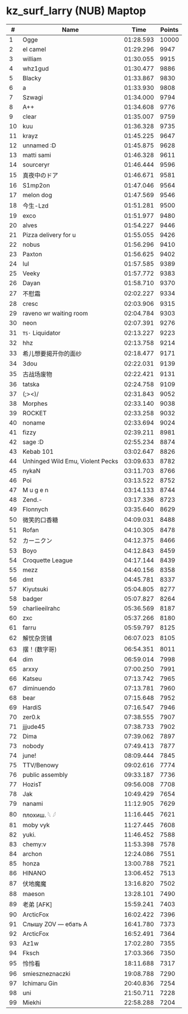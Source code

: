 # kz_surf_larry (NUB) Maptop

|  # | Name | Time | Points |
|-------------- | -------------- | -------------- | -------------- | 
| 1 | Ogge | 01:28.593 | 10000 | 
| 2 | el camel | 01:29.296 | 9947 | 
| 3 | william | 01:30.055 | 9915 | 
| 4 | whz1gud | 01:30.477 | 9886 | 
| 5 | Blacky | 01:33.867 | 9830 | 
| 6 | a | 01:33.930 | 9808 | 
| 7 | Szwagi | 01:34.000 | 9794 | 
| 8 | A++ | 01:34.608 | 9776 | 
| 9 | clear | 01:35.007 | 9759 | 
| 10 | kuu | 01:36.328 | 9735 | 
| 11 | krayz | 01:45.225 | 9647 | 
| 12 | unnamed :D | 01:45.875 | 9628 | 
| 13 | matti sami | 01:46.328 | 9611 | 
| 14 | sourceryr | 01:46.444 | 9596 | 
| 15 | 真夜中のドア | 01:46.671 | 9581 | 
| 16 | S1mp2on | 01:47.046 | 9564 | 
| 17 | melon dog | 01:47.569 | 9546 | 
| 18 | 今生-Lzd | 01:51.281 | 9500 | 
| 19 | exco | 01:51.977 | 9480 | 
| 20 | alves | 01:54.227 | 9446 | 
| 21 | Pizza delivery for u | 01:55.055 | 9426 | 
| 22 | nobus | 01:56.296 | 9410 | 
| 23 | Paxton | 01:56.625 | 9402 | 
| 24 | lul | 01:57.585 | 9389 | 
| 25 | Veeky | 01:57.772 | 9383 | 
| 26 | Dayan | 01:58.710 | 9370 | 
| 27 | 不慰霜 | 02:02.227 | 9334 | 
| 28 | cresc | 02:03.906 | 9315 | 
| 29 | raveno wr waiting room | 02:04.784 | 9303 | 
| 30 | neon | 02:07.391 | 9276 | 
| 31 | ᴛꜱ٠ Liquidator | 02:13.227 | 9223 | 
| 32 | hhz | 02:13.758 | 9214 | 
| 33 | 希儿想要揭开你的面纱 | 02:18.477 | 9171 | 
| 34 | 3dou | 02:22.031 | 9139 | 
| 35 | 古战场废物 | 02:22.421 | 9131 | 
| 36 | tatska | 02:24.758 | 9109 | 
| 37 | (;><)/ | 02:31.843 | 9052 | 
| 38 | Morphes | 02:33.140 | 9038 | 
| 39 | ROCKET | 02:33.258 | 9032 | 
| 40 | noname | 02:33.694 | 9024 | 
| 41 | fizzy | 02:39.211 | 8981 | 
| 42 | sage :D | 02:55.234 | 8874 | 
| 43 | Kebab 101 | 03:02.647 | 8826 | 
| 44 | Unhinged Wild Emu, Violent Pecks | 03:09.633 | 8782 | 
| 45 | nykaN | 03:11.703 | 8766 | 
| 46 | Poi | 03:13.522 | 8752 | 
| 47 | M u g e n | 03:14.133 | 8744 | 
| 48 | Zend.- | 03:17.336 | 8723 | 
| 49 | Flonnych | 03:35.640 | 8629 | 
| 50 | 微笑的口香糖 | 04:09.031 | 8488 | 
| 51 | Rofan | 04:10.305 | 8478 | 
| 52 | カーニクン | 04:12.375 | 8466 | 
| 53 | Boyo | 04:12.843 | 8459 | 
| 54 | Croquette League | 04:17.144 | 8439 | 
| 55 | mezz | 04:40.156 | 8358 | 
| 56 | dmt | 04:45.781 | 8337 | 
| 57 | Kiyutsuki | 05:04.805 | 8277 | 
| 58 | badger | 05:07.827 | 8264 | 
| 59 | charlieeilrahc | 05:36.569 | 8187 | 
| 60 | zxc | 05:37.266 | 8180 | 
| 61 | farru | 05:59.797 | 8125 | 
| 62 | 解忧杂货铺 | 06:07.023 | 8105 | 
| 63 | 摆！(数字哥) | 06:54.351 | 8011 | 
| 64 | dim | 06:59.014 | 7998 | 
| 65 | arxxy | 07:00.250 | 7991 | 
| 66 | Katseu | 07:13.742 | 7965 | 
| 67 | diminuendo | 07:13.781 | 7960 | 
| 68 | bear | 07:15.648 | 7952 | 
| 69 | HardiS | 07:16.547 | 7946 | 
| 70 | zer0.k | 07:38.555 | 7907 | 
| 71 | jjjude45 | 07:38.733 | 7902 | 
| 72 | Dima | 07:39.062 | 7897 | 
| 73 | nobody | 07:49.413 | 7877 | 
| 74 | june! | 08:09.444 | 7845 | 
| 75 | TTV/Benowy | 09:02.616 | 7774 | 
| 76 | public assembly | 09:33.187 | 7736 | 
| 77 | HozisT | 09:56.008 | 7708 | 
| 78 | Jak | 10:49.429 | 7654 | 
| 79 | nanami | 11:12.905 | 7629 | 
| 80 | плохиш. 𓆩 𓆪 | 11:16.445 | 7621 | 
| 81 | moby vyk | 11:27.445 | 7608 | 
| 82 | yuki. | 11:46.452 | 7588 | 
| 83 | chemy:v | 11:53.398 | 7578 | 
| 84 | archon | 12:24.086 | 7551 | 
| 85 | honza | 13:00.788 | 7521 | 
| 86 | HINANO | 13:06.452 | 7513 | 
| 87 | 伏地魔魔 | 13:16.820 | 7502 | 
| 88 | maeson | 13:28.101 | 7490 | 
| 89 | 老弟 [AFK] | 15:59.241 | 7403 | 
| 90 | ArcticFox | 16:02.422 | 7396 | 
| 91 | Слышу ZOV — ебать А | 16:41.780 | 7373 | 
| 92 | ArcticFox | 16:52.491 | 7364 | 
| 93 | Az1w | 17:02.280 | 7355 | 
| 94 | Fksch | 17:03.366 | 7350 | 
| 95 | 怜怜看 | 18:11.688 | 7317 | 
| 96 | smieszneznaczki | 19:08.788 | 7290 | 
| 97 | Ichimaru Gin | 20:40.836 | 7254 | 
| 98 | uni | 21:50.711 | 7228 | 
| 99 | Miekhi | 22:58.288 | 7204 | 

